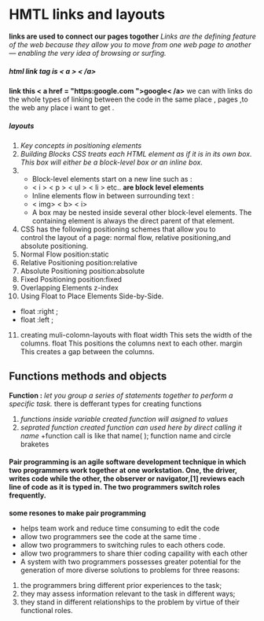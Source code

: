 # HMTL links and layouts

**links are used to connect our pages togother**
_Links are the defining feature of the web_
_because they allow you to move from_
_one web page to another — enabling the_
_very idea of browsing or surfing._

##### html link tag is < a > < /a>
**link this < a href = "https:google.com ">google< /a>**
we can with links do the whole types of linking 
between the code in the same place , pages ,to the web any place i want to get .

##### layouts
 1. _Key concepts in positioning elements_
 2. _Building Blocks CSS treats each HTML element as if it is in its own box. This box will either be a block-level box or an inline box._ 
 3. + Block-level elements start on a new line such as :
    + < i > < p > < ul > < li > etc.. **are block level elements**
    + Inline elements flow in between surrounding text :
    + < img> < b> < i>
    + A box may be nested inside
      several other block-level
      elements. The containing
      element is always the direct
      parent of that element.   
4. CSS has the following positioning schemes that allow you to  
       control the layout of a page: normal flow, relative positioning,and absolute positioning.     
5. Normal Flow position:static
6. Relative Positioning position:relative
7. Absolute Positioning position:absolute
8. Fixed Positioning position:fixed
9. Overlapping Elements z-index
10. Using Float to Place Elements Side-by-Side.
  + float :right ;
  + float :left ;
11. creating muli-colomn-layouts with float  width
This sets the width of the
columns.
float
This positions the columns next
to each other.
margin
This creates a gap between the
columns. 

## Functions methods and objects 

**Function :** _let you group a series of statements together to perform a specific task._
there is defferant types for creating functions
1. _functions inside variable created function will asigned to values_
2. _seprated function created function can used here by direct calling it name_
   +function call is like that name( ); function name and circle braketes

#### Pair programming is an agile software development technique in which two programmers work together at one workstation. One, the driver, writes code while the other, the observer or navigator,[1] reviews each line of code as it is typed in. The two programmers switch roles frequently.
**some resones to make pair programming**
+ helps team work and reduce time consuming to edit the code 
+ allow two programmers see the code at the same time .
+ allow two programmers to switching rules to each others code.
+ allow two programmers to share thier coding capaility with each other
+ A system with two programmers possesses greater potential for the generation of more diverse solutions to problems for three reasons:
 1. the programmers bring different prior experiences to the task;
 2. they may assess information relevant to the task in different ways;
 3. they stand in different relationships to the problem by virtue of their functional roles.
